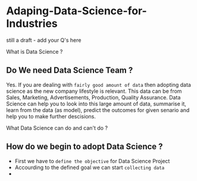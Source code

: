 # Adaping-Data-Science-for-Industries
still a draft - add your Q's here

What is Data Science ?

Do We need Data Science Team ?
-
Yes. If you are dealing with `fairly good amount of data` then adopting data science as the new company lifestyle is relevant.
This data can be from Sales, Marketing, Advertisements, Production, Quality Assurance. Data Science can help you to look into this large amount of data, summarise it, learn from the data (as model), predict the outcomes for given senario and help you to make further descisions.

What Data Science can do and can't do ?

How do we begin to adopt Data Science ?
- 
- First we have to `define the objective` for Data Science Project
- Accourding to the defined goal we can start `collecting data`
- 
